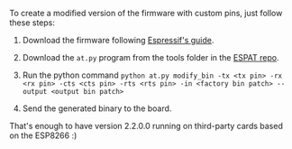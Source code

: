 
To create a modified version of the firmware with custom pins, just follow these steps:
1. Download the firmware following [Espressif's guide](https://docs.espressif.com/projects/esp-at/en/release-v2.2.0.0_esp8266/AT_Binary_Lists/ESP8266_AT_binaries.html).

2. Download the `at.py` program from the tools folder in the [ESPAT repo](https://github.com/espressif/esp-at/tree/master/tools).

3. Run the python command ```python at.py modify_bin -tx <tx pin> -rx <rx pin> -cts <cts pin> -rts <rts pin> -in <factory bin patch> --output <output bin patch>```

4. Send the generated binary to the board.

That's enough to have version 2.2.0.0 running on third-party cards based on the ESP8266 :)